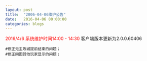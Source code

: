 ```yaml
---
layout: post
title:  "2006-04-06维护公告"
date:   2016-04-06 00:00:00
categories: blogs
---
```



<div class="post-content">
<p>
	<font color="red">2016/4/6 系统维护时间14:00 - 14:30</font>
	客户端版本更新为2.0.0.60406
	
	#修正无主攻城提前结束的问题；
	#修正同图其他玩家显示的问题；

</p>
<!--more-->
<p>
		
</p>

</div>